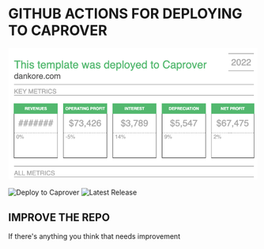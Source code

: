 # GITHUB ACTIONS FOR DEPLOYING TO CAPROVER

![banner](./banner.png)

![Deploy to Caprover](https://github.com/dankore/deploy-to-caprover-using-github-actions/workflows/Deploy%20to%20Caprover/badge.svg)
![Latest Release](https://github.com/dankore/deploy-to-caprover-using-github-actions/workflows/Latest%20Release/badge.svg)

## IMPROVE THE REPO

If there's anything you think that needs improvement
